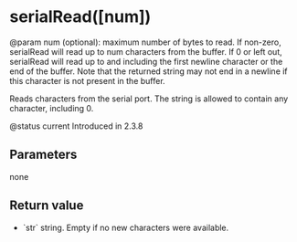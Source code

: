 # serialRead([num])
@param num (optional): maximum number of bytes to read.
                       If non-zero, serialRead will read up to num characters from the buffer.
                       If 0 or left out, serialRead will read up to and including the first newline character or the end of the buffer.
                       Note that the returned string may not end in a newline if this character is not present in the buffer.



Reads characters from the serial port. The string is allowed to contain any character, including 0.

@status current Introduced in 2.3.8


## Parameters

none

## Return value

* \`str\` string. Empty if no new characters were available.



